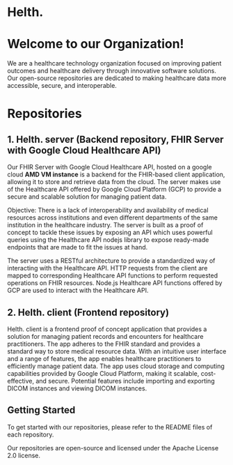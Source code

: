 # Helth.

# Welcome to our Organization!
We are a healthcare technology organization focused on improving patient outcomes and healthcare delivery through innovative software solutions. Our open-source repositories are dedicated to making healthcare data more accessible, secure, and interoperable.


# Repositories


## 1. Helth. server (Backend repository, FHIR Server with Google Cloud Healthcare API)
Our FHIR Server with Google Cloud Healthcare API, hosted on a google cloud **AMD VM instance** is a backend for the FHIR-based client application, allowing it to store and retrieve data from the cloud. The server makes use of the Healthcare API offered by Google Cloud Platform (GCP) to provide a secure and scalable solution for managing patient data.

Objective: There is a lack of interoperability and availability of medical resources across institutions and even different departments of the same institution in the healthcare industry. The server is built as a proof of concept to tackle these issues by exposing an API which uses powerful queries using the Healthcare API nodejs library to expose ready-made endpoints that are made to fit the issues at hand.

The server uses a RESTful architecture to provide a standardized way of interacting with the Healthcare API. HTTP requests from the client are mapped to corresponding Healthcare API functions to perform requested operations on FHIR resources. Node.js Healthcare API functions offered by GCP are used to interact with the Healthcare API.


## 2. Helth. client (Frontend repository)
Helth. client is a frontend proof of concept application that provides a solution for managing patient records and encounters for healthcare practitioners. The app adheres to the FHIR standard and provides a standard way to store medical resource data. With an intuitive user interface and a range of features, the app enables healthcare practitioners to efficiently manage patient data. The app uses cloud storage and computing capabilities provided by Google Cloud Platform, making it scalable, cost-effective, and secure. Potential features include importing and exporting DICOM instances and viewing DICOM instances.


## Getting Started
To get started with our repositories, please refer to the README files of each repository.




Our repositories are open-source and licensed under the Apache License 2.0 license.
